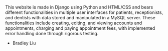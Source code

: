 This website is made in Django using Python and HTML/CSS and bears different functionalities in multiple user interfaces for patients, receptionists, 
and dentists with data stored and manipulated in a MySQL server. These functionalities include creating, editing, and viewing accounts and appointments, charging and paying appointment fees, with implemented error handling done through rigorous testing. 

- Bradley Liu
